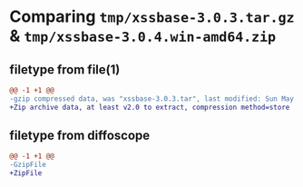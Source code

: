 # Comparing `tmp/xssbase-3.0.3.tar.gz` & `tmp/xssbase-3.0.4.win-amd64.zip`

## filetype from file(1)

```diff
@@ -1 +1 @@
-gzip compressed data, was "xssbase-3.0.3.tar", last modified: Sun May 26 12:23:27 2024, max compression
+Zip archive data, at least v2.0 to extract, compression method=store
```

## filetype from diffoscope

```diff
@@ -1 +1 @@
-GzipFile
+ZipFile
```

